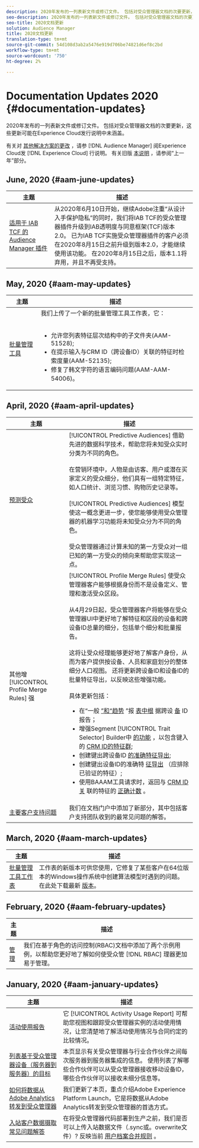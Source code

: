 ```yaml
---
description: 2020年发布的一列表新文件或修订文件。 包括对受众管理器文档的次要更新，这些更新可能在Experience Cloud发行说明中未涵盖。
seo-description: 2020年发布的一列表新文件或修订文件。 包括对受众管理器文档的次要更新，这些更新可能在Experience Cloud发行说明中未涵盖。
seo-title: 2020文档更新
solution: Audience Manager
title: 2020文档更新
translation-type: tm+mt
source-git-commit: 54d108d3ab2a5476e919d706be74821d6ef8c2bd
workflow-type: tm+mt
source-wordcount: '750'
ht-degree: 2%

---
```



# Documentation Updates 2020 {#documentation-updates}

2020年发布的一列表新文件或修订文件。 包括对受众管理器文档的次要更新，这些更新可能在Experience Cloud发行说明中未涵盖。

有关对 [其他解决方案的更改](https://docs.adobe.com/content/help/en/release-notes/experience-cloud/current.html) ，请参 [!DNL Audience Manager] 阅Experience Cloud发 [!DNL Experience Cloud] 行说明。 有关旧版 [本说明](../docs-updates/docs-2019.md) ，请参阅“上一年”部分。

## June, 2020 {#aam-june-updates}

| 主题 | 描述 |
|---- |----|
| [适用于 IAB TCF 的 Audience Manager 插件 ](../overview/data-security-and-privacy/aam-iab-plugin.md) | 从2020年6月10日开始，继续Adobe注重“从设计入手保护隐私”的同时，我们将IAB TCF的受众管理器插件升级到IAB透明度与同意框架(TCF)版本2.0。 已为IAB TCF实施受众管理器插件的客户必须在2020年8月15日之前升级到版本2.0，才能继续使用该功能。 在2020年8月15日之后，版本1.1将弃用，并且不再受支持。 |

## May, 2020 {#aam-may-updates}

| 主题 | 描述 |
|---- |----|
| [批量管理工具](/help/using/reference/bulk-management-tools/bulk-management-intro.md) | 我们上传了一个新的批量管理工具工作表，它： <br><br><ul><li>允许您列表特征层次结构中的子文件夹(AAM-51528);</li><li>在提示输入与CRM ID（跨设备ID）关联的特征时检索度量(AAM-52135);</li><li>修复了韩文字符的语言编码问题(AAM-AAM-54006)。</li></ul> |

## April, 2020 {#aam-april-updates}

| 主题 | 描述 |
|---- |----|
| [预测受众](../features/algorithmic-models/predictive-audiences.md) | [!UICONTROL Predictive Audiences] 借助先进的数据科学技术，帮助您将未知受众实时分类为不同的角色。 <br><br> 在营销环境中，人物是由访客、用户或潜在买家定义的受众细分，他们具有一组特定特征，如人口统计、浏览习惯、购物历史记录等。<br><br>[!UICONTROL Predictive Audiences] 模型使这一概念更进一步，使您能够使用受众管理器的机器学习功能将未知受众分为不同的角色。 <br><br>受众管理器通过计算未知的第一方受众对一组已知的第一方受众的倾向来帮助您实现这一点。 |
| 其他增 [!UICONTROL Profile Merge Rules] 强 | [!UICONTROL Profile Merge Rules] 使受众管理器客户能够根据身份而不是设备定义、管理和激活受众区段。 <br><br> 从4月29日起，受众管理器客户将能够在受众管理器UI中更好地了解特征和区段的设备和跨设备ID总量的细分，包括单个细分和批量报告。 <br><br> 这将让受众经理能够更好地了解客户身份，从而为客户提供按设备、人员和家庭划分的整体细分人口视图。 还将更新跨设备ID和设备ID的批量特征导出，以反映这些增强功能。<br><br>  具体更新包括： <ul><li>在“一般 [”和“趋势](../reference/ids-in-aam.md) ”报 [表中根](../reporting/general-reports.md) 据跨设 [备](../reporting/trend-reports.md) ID报告；</li><li>增强Segment [!UICONTROL Trait Selector] Builder中 [的功能](../features/segments/segment-builder.md) ，以包含键入的 [CRM ID的特征群](../reference/ids-in-aam.md);</li><li>创建键出跨设备ID [的准确特征导出](../reference/ids-in-aam.md);</li><li>创建键出设备ID的准确特 [征导出](../reference/ids-in-aam.md) （应排除已验证的特征）;</li><li>使用BAAAM工具请求时，返回与 [CRM ID关](../reference/ids-in-aam.md) 联的特征的 [正确计数](../reference/bulk-management-tools/bulk-management-intro.md) 。</li></ul> |
| [主要客户支持问题](../support-issues/support-issues-overview.md) | 我们在文档门户中添加了新部分，其中包括客户支持团队收到的最常见问题的解答。 |

## March, 2020 {#aam-march-updates}

| 主题 | 描述 |
|---- |----|
| [批量管理工具工作表](../reference/bulk-management-tools/bulk-management-intro.md) | 工作表的新版本可供您使用，它修复了某些客户在64位版本的Windows操作系统中创建算法模型时遇到的问题。 在此处下载最新 [版本](../reference/bulk-management-tools/assets/BAAAM_V2_20200311.xlsm)。 |

## February, 2020 {#aam-february-updates}

| 主题 | 描述 |
|---- |----|
| [管理](../features/administration/administration-overview.md#use-cases) | 我们在基于角色的访问控制(RBAC)文档中添加了两个示例用例，以帮助您更好地了解如何使受众管 [!DNL RBAC] 理器更加易于管理。 |

## January, 2020 {#aam-january-updates}

| 主题 | 描述 |
|--- |----|
| [活动使用报告](../features/administration/activity-usage-reporting.md) | 它 [!UICONTROL Activity Usage Report] 可帮助您视图和跟踪受众管理器实例的活动使用情况，让您清楚地了解活动使用情况与合同约定的比较情况。 |
| [列表基于受众管理器设备（服务器到服务器）的目标](/help/using/features/destinations/device-based-destinations-list.md) | 本页显示有关受众管理器与行业合作伙伴之间每次服务器到服务器集成的信息。 使用列表了解哪些合作伙伴可以从受众管理器接收移动设备ID，哪些合作伙伴可以接收未细分信息等。 |
| [如何将数据从Adobe Analytics转发到受众管理器](../integration/integration-other-solutions/audience-management-module.md) | 我们更新了本页，重点介绍Adobe Experience Platform Launch，它是将数据从Adobe Analytics转发到受众管理器的首选方式。 |
| [入站客户数据摄取常见问题解答](/help/using/faq/faq-inbound-data-ingestion.md) | 在将受众管理器代码部署到生产之前，我们是否可以上传入站数据文件（.sync或。overwrite文件）? 反映当前 [用户档案合并规则](/help/using/features/profile-merge-rules/merge-rule-targeting-options.md) 。 |
